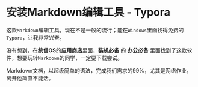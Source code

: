 # 安装Markdown编辑工具 - Typora



这款`Markdown`编辑工具，现在不是一般的流行；能在`Windows`里面找得免费的`Typora`，让我非常兴奋。

没有想到，在**统信OS**的**应用商店**里面，**装机必备** 的 **办公必备** 里面找到了这款软件，想要玩转`Markdown`的同学，一定要下载尝试。

Markdown文档，以超级简单的语法，完成我们需求的99%，尤其是网络作业，离开他简直不能活。